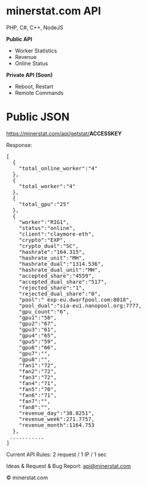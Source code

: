 # minerstat.com API
PHP, C#, C++, NodeJS

<b>Public API</b>

- Worker Statistics
- Revenue
- Online Status

<b>Private API (Soon)</b>

- Reboot, Restart
- Remote Commands

# Public JSON

https://minerstat.com/api/getstat/<b>ACCESSKEY</b>

Response:

<pre>
[  
  {  
    "total_online_worker":"4"
  },
  {  
    "total_worker":"4"
  },
  {  
    "total_gpu":"25"
  },
  {  
    "worker":"RIG1",
    "status":"online",
    "client":"claymore-eth",
    "crypto":"EXP",
    "crypto_dual":"SC",
    "hashrate":"164.315",
    "hashrate_unit":"MH",
    "hashrate_dual":"1314.536",
    "hashrate_dual_unit":"MH",
    "accepted_share":"4559",
    "accepted_dual_share":"517",
    "rejected_share":"1",
    "rejected_dual_share":"0",
    "pool":" exp-eu.dwarfpool.com:8018",
    "pool_dual":"sia-eu1.nanopool.org:7777,
    "gpu_count":"6",
    "gpu1":"58",
    "gpu2":"67",
    "gpu3":"61",
    "gpu4":"65",
    "gpu5":"59",
    "gpu6":"66",
    "gpu7":"",
    "gpu8":"",
    "fan1":"72",
    "fan2":"72",
    "fan3":"72",
    "fan4":"71",
    "fan5":"70",
    "fan6":"71",
    "fan7":"",
    "fan8":"",
    "revenue_day":"38.8251",
    "revenue_week":271.7757,
    "revenue_month":1164.753
  },
 ...........
]
</pre>

Current API Rules: 2 request / 1 IP / 1 sec

Ideas & Request & Bug Report: api@minerstat.com

© minerstat.com
